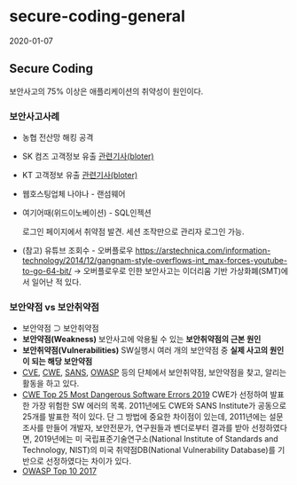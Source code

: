 # secure-coding-general

2020-01-07

## Secure Coding

보안사고의 75% 이상은 애플리케이션의 취약성이 원인이다.

### 보안사고사례

- 농협 전산망 해킹 공격

- SK 컴즈 고객정보 유출 [관련기사(bloter)](http://www.bloter.net/archives/71586)

- KT 고객정보 유출 [관련기사(bloter)](http://www.bloter.net/archives/183968)

- 웹호스팅업체 나야나 - 랜섬웨어

- 여기어때(위드이노베이션) - SQL인젝션

  로그인 페이지에서 취약점 발견. 세션 조작만으로 관리자 로그인 가능.

- (참고) 유튜브 조회수 - 오버플로우 https://arstechnica.com/information-technology/2014/12/gangnam-style-overflows-int_max-forces-youtube-to-go-64-bit/
  → 오버플로우로 인한 보안사고는 이더리움 기반 가상화폐(SMT)에서 일어난 적 있다.

### 보안약점 vs 보안취약점

- 보안약점 ⊃ 보안취약점
- **보안약점(Weakness)** 보안사고에 악용될 수 있는 **보안취약점의 근본 원인**
- **보안취약점(Vulnerabilities)** SW실행시 여러 개의 보안약점 중 **실제 사고의 원인이 되는 해당 보안약점**
- [CVE](cve.mitre.org), [CWE](cwe.mitre.org), [SANS](sans.org), [OWASP](owasp.org) 등의 단체에서 보안취약점, 보안약점을 찾고, 알리는 활동을 하고 있다.
- [CWE Top 25 Most Dangerous Software Errors 2019](https://cwe.mitre.org/top25/archive/2019/2019_cwe_top25.html)
  CWE가 선정하여 발표한 가장 위험한 SW 에러의 목록.
  2011년에도 CWE와 SANS Institute가 공동으로 25개를 발표한 적이 있다. 단 그 방법에 중요한 차이점이 있는데, 2011년에는 설문조사를 만들어 개발자, 보안전문가, 연구원들과 벤더로부터 결과를 받아 선정하였다면, 2019년에는 미 국립표준기술연구소(National Institute of Standards and Technology, NIST)의 미국 취약점DB(National Vulnerability Database)를 기반으로 선정하였다는 차이가 있다.
- [OWASP Top 10 2017](https://www.owasp.org/index.php/Category:OWASP_Top_Ten_2017_Project)
